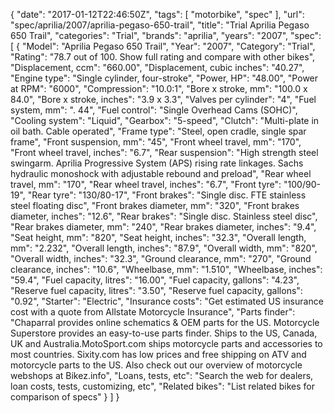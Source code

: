 {
    "date": "2017-01-12T22:46:50Z",
    "tags": [
        "motorbike",
        "spec"
    ],
    "url": "spec\/aprilia\/2007\/aprilia-pegaso-650-trail",
    "title": "Trial Aprilia Pegaso 650 Trail",
    "categories": "Trial",
    "brands": "aprilia",
    "years": "2007",
    "spec": [
        {
            "Model": "Aprilia Pegaso 650 Trail",
            "Year": "2007",
            "Category": "Trial",
            "Rating": "78.7 out of 100. Show full rating and compare with other bikes",
            "Displacement, ccm": "660.00",
            "Displacement, cubic inches": "40.27",
            "Engine type": "Single cylinder, four-stroke",
            "Power, HP": "48.00",
            "Power at RPM": "6000",
            "Compression": "10.0:1",
            "Bore x stroke, mm": "100.0 x 84.0",
            "Bore x stroke, inches": "3.9 x 3.3",
            "Valves per cylinder": "4",
            "Fuel system, mm": ". 44",
            "Fuel control": "Single Overhead Cams (SOHC)",
            "Cooling system": "Liquid",
            "Gearbox": "5-speed",
            "Clutch": "Multi-plate in oil bath. Cable operated",
            "Frame type": "Steel, open cradle, single spar frame",
            "Front suspension, mm": "45",
            "Front wheel travel, mm": "170",
            "Front wheel travel, inches": "6.7",
            "Rear suspension": "High strength steel swingarm. Aprilia Progressive System (APS) rising rate linkages. Sachs hydraulic monoshock with adjustable rebound and preload",
            "Rear wheel travel, mm": "170",
            "Rear wheel travel, inches": "6.7",
            "Front tyre": "100\/90-19",
            "Rear tyre": "130\/80-17",
            "Front brakes": "Single disc. FTE stainless steel floating disc",
            "Front brakes diameter, mm": "320",
            "Front brakes diameter, inches": "12.6",
            "Rear brakes": "Single disc. Stainless steel disc",
            "Rear brakes diameter, mm": "240",
            "Rear brakes diameter, inches": "9.4",
            "Seat height, mm": "820",
            "Seat height, inches": "32.3",
            "Overall length, mm": "2.232",
            "Overall length, inches": "87.9",
            "Overall width, mm": "820",
            "Overall width, inches": "32.3",
            "Ground clearance, mm": "270",
            "Ground clearance, inches": "10.6",
            "Wheelbase, mm": "1.510",
            "Wheelbase, inches": "59.4",
            "Fuel capacity, litres": "16.00",
            "Fuel capacity, gallons": "4.23",
            "Reserve fuel capacity, litres": "3.50",
            "Reserve fuel capacity, gallons": "0.92",
            "Starter": "Electric",
            "Insurance costs": "Get estimated US insurance cost with a quote from Allstate Motorcycle Insurance",
            "Parts finder": "Chaparral provides online schematics & OEM parts for the US.   Motorcycle Superstore provides an easy-to-use parts finder. Ships to the US, Canada, UK and Australia.MotoSport.com ships motorcycle parts and accessories to most countries.    Sixity.com has low prices and free shipping on ATV and motorcycle parts to the US. Also check out our overview of motorcycle webshops at Bikez.info",
            "Loans, tests, etc": "Search the web for dealers, loan costs, tests, customizing, etc",
            "Related bikes": "List related bikes for comparison of specs"
        }
    ]
}